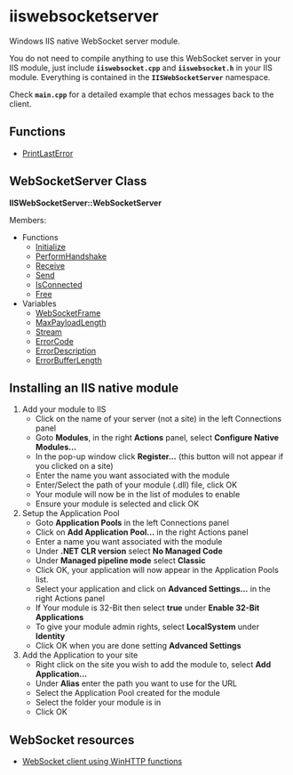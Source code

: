 # iiswebsocketserver
Windows IIS native WebSocket server module.

You do not need to compile anything to use this WebSocket server in your IIS module, just include **`iiswebsocket.cpp`** and **`iiswebsocket.h`** in your IIS module.
Everything is contained in the **`IISWebSocketServer`** namespace.

Check **`main.cpp`** for a detailed example that echos messages back to the client.

## Functions

- [PrintLastError](docs/PrintLastError.md)

## WebSocketServer Class

**IISWebSocketServer::WebSocketServer**

Members:
- Functions
  - [Initialize](docs/WebSocketServer/Initialize.md)
  - [PerformHandshake](docs/WebSocketServer/PerformHandshake.md)
  - [Receive](docs/WebSocketServer/Receive.md)
  - [Send](docs/WebSocketServer/Send.md)
  - [IsConnected](docs/WebSocketServer/IsConnected.md)
  - [Free](docs/WebSocketServer/Free.md)
- Variables
  - [WebSocketFrame](docs/WebSocketServer/WebSocketFrame.md)
  - [MaxPayloadLength](docs/WebSocketServer/MaxPayloadLength.md)
  - [Stream](docs/WebSocketServer/Stream.md)
  - [ErrorCode](docs/WebSocketServer/ErrorCode.md)
  - [ErrorDescription](docs/WebSocketServer/ErrorDescription.md)
  - [ErrorBufferLength](docs/WebSocketServer/ErrorBufferLength.md)

## Installing an IIS native module

1. Add your module to IIS
   - Click on the name of your server (not a site) in the left Connections panel
   - Goto **Modules**, in the right **Actions** panel, select **Configure Native Modules...**
   - In the pop-up window click **Register...** (this button will not appear if you clicked on a site)
   - Enter the name you want associated with the module
   - Enter/Select the path of your module (.dll) file, click OK
   - Your module will now be in the list of modules to enable
   - Ensure your module is selected and click OK
2. Setup the Application Pool
   - Goto **Application Pools** in the left Connections panel
   - Click on **Add Application Pool...** in the right Actions panel
   - Enter a name you want associated with the module
   - Under **.NET CLR version** select **No Managed Code**
   - Under **Managed pipeline mode** select **Classic**
   - Click OK, your application will now appear in the Application Pools list.
   - Select your application and click on **Advanced Settings...** in the right Actions panel
   - If Your module is 32-Bit then select **true** under **Enable 32-Bit Applications**
   - To give your module admin rights, select **LocalSystem** under **Identity**
   - Click OK when you are done setting **Advanced Settings**
3. Add the Application to your site
   - Right click on the site you wish to add the module to, select **Add Application...**
   - Under **Alias** enter the path you want to use for the URL
   - Select the Application Pool created for the module
   - Select the folder your module is in
   - Click OK

## WebSocket resources

- [WebSocket client using WinHTTP functions](https://github.com/sullewarehouse/WinHttpWebSocketClient)
